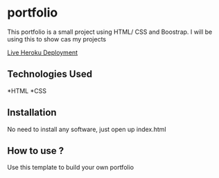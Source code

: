 # portfolio
This portfolio is a small project using HTML/ CSS and Boostrap. I will be using this to show cas my projects

[Live Heroku Deployment](https://portfolio-shamel.herokuapp.com/)



## Technologies Used

*HTML
*CSS

## Installation

No need to install any software, just open up index.html

## How to use ?

Use this template to build your own portfolio
